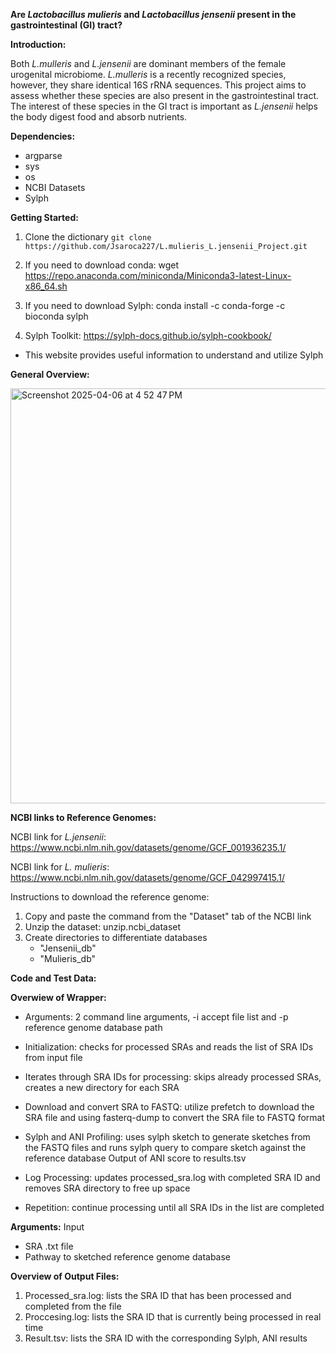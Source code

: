 **Are _Lactobacillus mulieris_ and _Lactobacillus jensenii_ present in the gastrointestinal (GI) tract?**

**Introduction:**

Both _L.mulleris_ and _L.jensenii_ are dominant members of the female urogenital microbiome. _L.mulleris_ is a recently recognized species, however, they share identical 16S rRNA sequences. This project aims to assess whether these species are also present in the gastrointestinal tract. The interest of these species in the GI tract is important as _L.jensenii_ helps the body digest food and absorb nutrients. 

**Dependencies:**
- argparse
- sys
- os
- NCBI Datasets
- Sylph

**Getting Started:**

1. Clone the dictionary
```git clone https://github.com/Jsaroca227/L.mulieris_L.jensenii_Project.git```

4. If you need to download conda: wget https://repo.anaconda.com/miniconda/Miniconda3-latest-Linux-x86_64.sh
   
5. If you need to download Sylph: conda install -c conda-forge -c bioconda sylph

6. Sylph Toolkit: https://sylph-docs.github.io/sylph-cookbook/
- This website provides useful information to understand and utilize Sylph

**General Overview:**

  <img width="664" alt="Screenshot 2025-04-06 at 4 52 47 PM" src="https://github.com/user-attachments/assets/606f1057-6a8b-425f-9177-0e399687685a" />


**NCBI links to Reference Genomes:**

NCBI link for _L.jensenii_: https://www.ncbi.nlm.nih.gov/datasets/genome/GCF_001936235.1/

NCBI link for _L. mulieris_: https://www.ncbi.nlm.nih.gov/datasets/genome/GCF_042997415.1/

  Instructions to download the reference genome:
  1. Copy and paste the command from the "Dataset" tab of the NCBI link
  2. Unzip the dataset: unzip.ncbi_dataset
  3. Create directories to differentiate databases
     - "Jensenii_db"
     - "Mulieris_db"

**Code and Test Data:**

**Overwiew of Wrapper:**

- Arguments: 2 command line arguments, -i accept file list and -p reference genome database path

- Initialization: checks for processed SRAs and reads the list of SRA IDs from input file

- Iterates through SRA IDs for processing: skips already processed SRAs, creates a new directory for each SRA

- Download and convert SRA to FASTQ: utilize prefetch to download the SRA file and using fasterq-dump to convert the SRA file to FASTQ format

- Sylph and ANI Profiling: uses sylph sketch to generate sketches from the FASTQ files and runs sylph query to compare sketch against the reference database
Output of ANI score to results.tsv

- Log Processing: updates processed_sra.log with completed SRA ID and removes SRA directory to free up space

- Repetition: continue processing until all SRA IDs in the list are completed 


**Arguments:**
Input
- SRA .txt file
- Pathway to sketched reference genome database


**Overview of Output Files:**
1. Processed_sra.log: lists the SRA ID that has been processed and completed from the file
2. Proccesing.log: lists the SRA ID that is currently being processed in real time
3. Result.tsv: lists the SRA ID with the corresponding Sylph, ANI results

